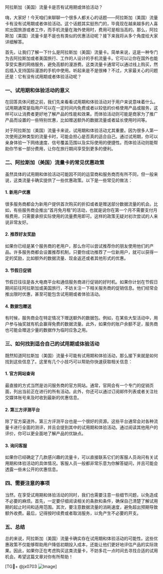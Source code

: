 阿拉斯加（美国）流量卡是否有试用期或体验活动？

嗨，大家好！今天咱们来聊聊一个很多人都关心的话题——阿拉斯加（美国）流量卡有没有试用期或者体验活动。这个话题其实挺热门的，毕竟现在越来越多的人喜欢出国旅游或者工作，而手机流量在海外使用时，费用可是相当高的。那么，阿拉斯加（美国）流量卡是不是也有类似的优惠活动呢？接下来我将从多个角度给大家详细解答。

首先，让我们了解一下什么是阿拉斯加（美国）流量卡。简单来说，这是一种专门为去阿拉斯加或者美国旅行、工作的人设计的手机流量卡。它可以让你在国外也能享受实惠的网络服务，避免高额的漫游费。这类流量卡通常可以通过线上购买，然后插入支持国际漫游的手机中使用。听起来是不是很棒？不过，大家最关心的问题还是：它有没有试用期或者体验活动呢？

### 一、试用期和体验活动的意义

在回答具体问题之前，我们先来看看试用期和体验活动对于用户来说意味着什么。试用期通常是指用户可以在一定时间内免费或者以较低的价格使用产品或服务，这样可以让消费者更好地了解产品的性能和效果。而体验活动则可能是商家为了推广产品而设置的一些特别优惠，比如赠送额外的数据流量或者延长使用时间等。

对于阿拉斯加（美国）流量卡来说，试用期和体验活动尤其重要。因为很多人第一次使用这种类型的流量卡时，可能会担心是否真的适合自己。通过试用期，你可以亲身体验一下网络速度、信号覆盖范围以及实际使用的便捷性。而体验活动则能帮助你节省一部分费用，让你在旅行期间享受到更多的便利。

### 二、阿拉斯加（美国）流量卡的常见优惠政策

虽然具体的试用期和体验活动可能因不同的运营商和服务商而有所不同，但一般来说，这类流量卡确实提供了一些优惠政策。以下是一些常见的做法：

#### 1. 新用户优惠
很多服务商都会为新用户提供首次购买的折扣或者是赠送部分数据流量的机会。比如，有些服务商会推出“首月免月租”的活动，也就是说你在第一个月不需要支付月租费用，只需要承担实际使用的流量费用即可。这样的政策无疑对初次尝试的人来说非常友好。

#### 2. 推荐好友奖励
如果你已经是某个服务商的老用户，那么你可以尝试推荐你的朋友使用他们的产品。许多服务商都会设置推荐机制，只要你成功推荐了一位新用户，就可以获得一定的奖励，比如额外的数据流量、现金返还或者其他形式的优惠。

#### 3. 节假日促销
节假日往往是各大电商平台和通信服务商进行促销的好时机。如果你计划在节假日期间前往阿拉斯加或美国旅行，不妨关注一下相关服务商的促销信息。他们经常会推出限时优惠，甚至可能包含试用期或者体验活动。

#### 4. 数据包赠送
有时候，服务商会在特定情况下赠送额外的数据包。例如，在某些大型活动中，用户参与抽奖就有机会赢得免费的数据流量。此外，如果你的账户余额不足，服务商也可能会赠送少量的数据作为临时应急之用。

### 三、如何找到适合自己的试用期或体验活动

既然知道阿拉斯加（美国）流量卡可能有试用期和体验活动，那么接下来就是如何找到这些信息了。这里有几个小技巧可以帮助你快速获取相关信息：

#### 1. 官方网站查询
最直接的方式当然是访问服务商的官方网站。通常，官网会有一个专门的促销页面，列出当前正在进行的所有活动。此外，你还可以通过订阅邮件列表或者关注社交媒体账号来及时收到最新的优惠信息。

#### 2. 第三方评测平台
除了官方渠道外，第三方评测平台也是一个很好的资源。这些平台通常会对各种流量卡进行全面的测评，并且会提到其中的试用期和体验活动。通过阅读其他用户的评价，你可以更全面地了解产品的优缺点。

#### 3. 询问客服
如果你已经确定了几款感兴趣的流量卡，可以直接联系它们的客服人员询问有关试用期和体验活动的具体情况。客服人员一般都非常乐意为你解答疑问，并且可能会透露一些未公开的优惠信息。

### 四、需要注意的事项

当然，在享受试用期和体验活动的同时，我们也需要注意一些细节问题，以免造成不必要的麻烦。首先，一定要仔细阅读相关的条款和条件，确保自己清楚了解试用期的起止时间和适用范围。其次，要注意数据流量的消耗速度，避免超出预期导致额外收费。最后，记得按时续费或者取消服务，以免产生不必要的开支。

### 五、总结

总的来说，阿拉斯加（美国）流量卡确实存在试用期和体验活动的可能性。这些优惠政策不仅能够帮助用户降低初期投入成本，还能让他们更好地评估产品的实际效果。因此，如果你正在考虑购买这类流量卡，不妨多花一点时间去寻找合适的试用机会。希望这篇文章对你有所帮助！

[TG💪+ @jx0703 ![Image](https://github.com/user-attachments/assets/dbca1d08-cadb-493c-b0ec-ad6f7a83f270)]